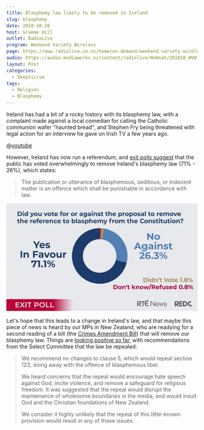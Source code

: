 ```yaml
---
title: Blasphemy law likely to be removed in Ireland
slug: blasphemy
date: 2018-10-28
host: Graeme Hill
outlet: RadioLive
program: Weekend Variety Wireless
page: https://www.radiolive.co.nz/home/on-demand/weekend-variety-wireless/2018/10/weekend-variety-wireless--in-case-you-missed-sunday2.html
audio: https://audio.mediaworks.nz/content/radiolive/WvWsat/281018_WVW_Skepticalthoughts.mp3
layout: Post
categories:
  - Skepticism
tags:
  - Religion
  - Blasphemy
---
```


Ireland has had a bit of a rocky history with its blasphemy law, with a complaint made against a local comedian for calling the Catholic communion wafer "haunted bread", and Stephen Fry being threatened with legal action for an interview he gave on Irish TV a few years ago.

<!-- more -->

@[youtube](https://youtu.be/-suvkwNYSQo?t=75)

However, Ireland has now run a referendum, and [exit polls suggest]((http://friendlyatheist.patheos.com/2018/10/27/after-historic-vote-blasphemy-may-no-longer-be-a-crime-in-ireland/)) that the public has voted overwhelmingly to remove Ireland's blasphemy law (71% - 26%), which states:

> The publication or utterance of blasphemous, seditious, or indecent matter is an offence which shall be punishable in accordance with law.

![Exit Poll](./0010e6dd-614.jpg)

Let's hope that this leads to a change in Ireland's law, and that maybe this piece of news is heard by our MPs in New Zealand, who are readying for a second reading of a bill (the [Crimes Amendment Bill](https://www.parliament.nz/en/pb/bills-and-laws/bills-proposed-laws/document/BILL_77614/crimes-amendment-bill)) that will remove our blasphemy law. Things are [looking positive so far](https://www.parliament.nz/resource/en-NZ/SCR_80467/0345e3993bfc6424d9697ecce280b46c8c513a96), with recommendations from the Select Committee that the law be repealed:

> We recommend no changes to clause 5, which would repeal section 123, doing away with the offence of blasphemous libel.
>
> We heard concerns that the repeal would encourage hate speech against God, incite violence, and remove a safeguard for religious freedom. It was suggested that the repeal would disrupt the maintenance of wholesome boundaries in the media, and would insult God and the Christian foundations of New Zealand.
>
> We consider it highly unlikely that the repeal of this little-known provision would result in any of these issues.
